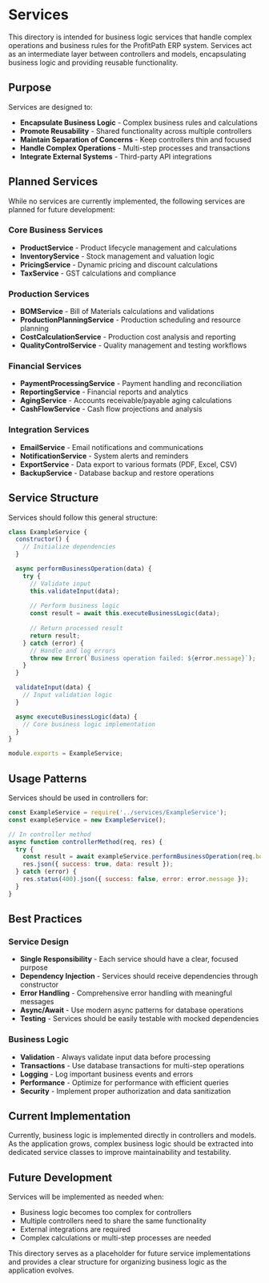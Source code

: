# Services

This directory is intended for business logic services that handle complex operations and business rules for the ProfitPath ERP system. Services act as an intermediate layer between controllers and models, encapsulating business logic and providing reusable functionality.

## Purpose

Services are designed to:
- **Encapsulate Business Logic** - Complex business rules and calculations
- **Promote Reusability** - Shared functionality across multiple controllers
- **Maintain Separation of Concerns** - Keep controllers thin and focused
- **Handle Complex Operations** - Multi-step processes and transactions
- **Integrate External Systems** - Third-party API integrations

## Planned Services

While no services are currently implemented, the following services are planned for future development:

### Core Business Services
- **ProductService** - Product lifecycle management and calculations
- **InventoryService** - Stock management and valuation logic
- **PricingService** - Dynamic pricing and discount calculations
- **TaxService** - GST calculations and compliance

### Production Services
- **BOMService** - Bill of Materials calculations and validations
- **ProductionPlanningService** - Production scheduling and resource planning
- **CostCalculationService** - Production cost analysis and reporting
- **QualityControlService** - Quality management and testing workflows

### Financial Services
- **PaymentProcessingService** - Payment handling and reconciliation
- **ReportingService** - Financial reports and analytics
- **AgingService** - Accounts receivable/payable aging calculations
- **CashFlowService** - Cash flow projections and analysis

### Integration Services
- **EmailService** - Email notifications and communications
- **NotificationService** - System alerts and reminders
- **ExportService** - Data export to various formats (PDF, Excel, CSV)
- **BackupService** - Database backup and restore operations

## Service Structure

Services should follow this general structure:

```javascript
class ExampleService {
  constructor() {
    // Initialize dependencies
  }

  async performBusinessOperation(data) {
    try {
      // Validate input
      this.validateInput(data);
      
      // Perform business logic
      const result = await this.executeBusinessLogic(data);
      
      // Return processed result
      return result;
    } catch (error) {
      // Handle and log errors
      throw new Error(`Business operation failed: ${error.message}`);
    }
  }

  validateInput(data) {
    // Input validation logic
  }

  async executeBusinessLogic(data) {
    // Core business logic implementation
  }
}

module.exports = ExampleService;
```

## Usage Patterns

Services should be used in controllers for:

```javascript
const ExampleService = require('../services/ExampleService');
const exampleService = new ExampleService();

// In controller method
async function controllerMethod(req, res) {
  try {
    const result = await exampleService.performBusinessOperation(req.body);
    res.json({ success: true, data: result });
  } catch (error) {
    res.status(400).json({ success: false, error: error.message });
  }
}
```

## Best Practices

### Service Design
- **Single Responsibility** - Each service should have a clear, focused purpose
- **Dependency Injection** - Services should receive dependencies through constructor
- **Error Handling** - Comprehensive error handling with meaningful messages
- **Async/Await** - Use modern async patterns for database operations
- **Testing** - Services should be easily testable with mocked dependencies

### Business Logic
- **Validation** - Always validate input data before processing
- **Transactions** - Use database transactions for multi-step operations
- **Logging** - Log important business events and errors
- **Performance** - Optimize for performance with efficient queries
- **Security** - Implement proper authorization and data sanitization

## Current Implementation

Currently, business logic is implemented directly in controllers and models. As the application grows, complex business logic should be extracted into dedicated service classes to improve maintainability and testability.

## Future Development

Services will be implemented as needed when:
- Business logic becomes too complex for controllers
- Multiple controllers need to share the same functionality
- External integrations are required
- Complex calculations or multi-step processes are needed

This directory serves as a placeholder for future service implementations and provides a clear structure for organizing business logic as the application evolves.